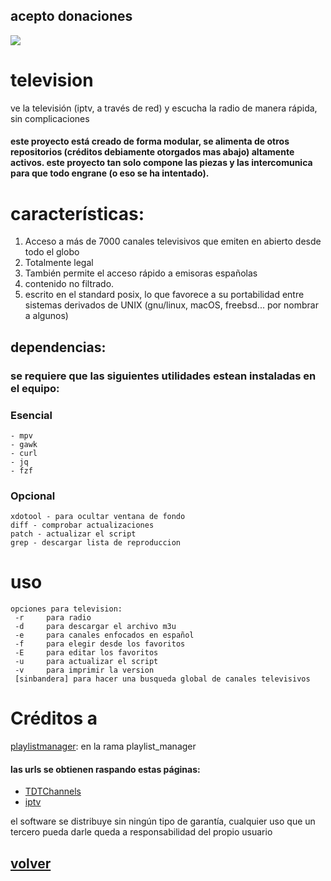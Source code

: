 ## acepto donaciones
<a href="https://www.paypal.me/60nza10"><img src="https://img.shields.io/badge/don-paypal-blue"></a> 

# television

ve la televisión (iptv, a través de red) y escucha la radio de manera rápida, sin complicaciones 

#### este proyecto está creado de forma modular, se alimenta de otros repositorios (créditos debiamente otorgados mas abajo) altamente activos. este proyecto tan solo compone las piezas y las intercomunica para que todo engrane (o eso se ha intentado).

# características:
1. Acceso a más de 7000 canales televisivos que emiten en abierto desde todo el globo
2. Totalmente legal
3. También permite el acceso rápido a emisoras españolas
4. contenido no filtrado.
5. escrito en el standard posix, lo que favorece a su portabilidad entre sistemas derivados de UNIX (gnu/linux, macOS, freebsd... por nombrar a algunos)

## dependencias:
### se requiere que las siguientes utilidades estean instaladas en el equipo:

### Esencial

```text
- mpv
- gawk
- curl
- jq
- fzf
```

### Opcional

```text
xdotool - para ocultar ventana de fondo
diff - comprobar actualizaciones
patch - actualizar el script
grep - descargar lista de reproduccion
```
# uso

```text
opciones para television:
 -r     para radio
 -d     para descargar el archivo m3u
 -e     para canales enfocados en español
 -f     para elegir desde los favoritos
 -E     para editar los favoritos
 -u     para actualizar el script
 -v     para imprimir la version
 [sinbandera] para hacer una busqueda global de canales televisivos
 ```

# Créditos a
[playlistmanager](https://github.com/jonniek/mpv-playlistmanager): en la rama playlist_manager

#### las urls se obtienen raspando estas páginas:

- [TDTChannels](https://github.com/LaQuay/TDTChannels)
- [iptv](https://github.com/iptv-org/iptv)

el software se distribuye sin ningún tipo de garantía, cualquier uso que un tercero pueda darle queda a responsabilidad del propio usuario

## [**volver**](./)

